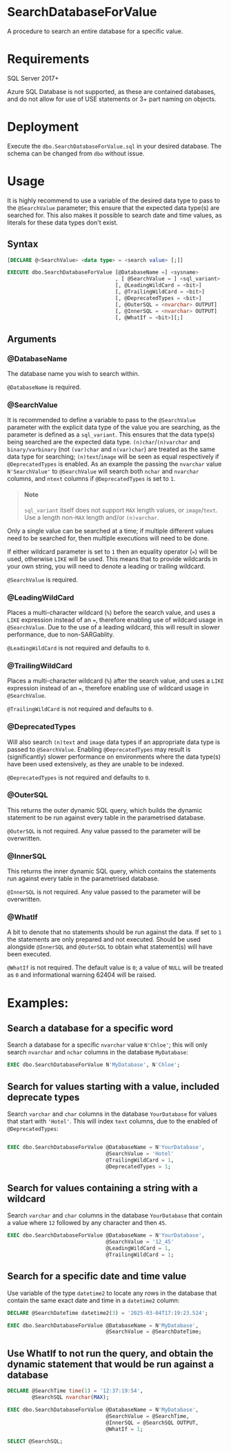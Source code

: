 # SearchDatabaseForValue
A procedure to search an entire database for a specific value.

# Requirements
SQL Server 2017+

Azure SQL Database is not supported, as these are contained databases, and do not allow for use of USE statements or 3+ part naming on objects.

# Deployment 
Execute the `dbo.SearchDatabaseForValue.sql` in your desired database. The schema can be changed from `dbo` without issue.

# Usage

It is highly recommend to use a variable of the desired data type to pass to the `@SearchValue` parameter; this ensure that the expected data type(s) are searched for. This also makes it possible to search date and time values, as literals for these data types don't exist.

## Syntax

```sql
[DECLARE @<SearchValue> <data type> = <search value> [;]]

EXECUTE dbo.SearchDatabaseForValue [@DatabaseName =] <sysname>
                                   , [ @SearchValue = ] <sql_variant>
                                   [, @LeadingWildCard = <bit>]
                                   [, @TrailingWildCard = <bit>]
                                   [, @DeprecatedTypes = <bit>]
                                   [, @OuterSQL = <nvarchar> OUTPUT]
                                   [, @InnerSQL = <nvarchar> OUTPUT]
                                   [, @WhatIf = <bit>][;]
```

## Arguments

### @DatabaseName

The database name you wish to search within. 

`@DatabaseName` is required.

### @SearchValue

It is recommended to define a variable to pass to the `@SearchValue` parameter with the explicit data type of the value you are searching, as the parameter is defined as a `sql_variant`. This ensures that the data type(s) being searched are the expected data type. `(n)char`/`(n)varchar` and `binary/varbinary` (not `(var)char` and `n(var)char`) are treated as the same data type for searching; `(n)text`/`image` will be seen as equal respectively if `@DeprecatedTypes` is enabled. As an example the passing the `nvarchar` value `N'SearchValue'` to `@SearchValue` will search both `nchar` and `nvarchar` columns, and `ntext` columns if `@DeprecatedTypes` is set to `1`.

> #### Note
> `sql_variant` itself does not support `MAX` length values, or `image`/`text`. Use a length non-`MAX` length and/or `(n)varchar`.

Only a single value can be searched at a time; if multiple different values need to be searched for, then multiple executions will need to be done.

If either wildcard parameter is set to `1` then an equality operator (`=`) will be used, otherwise `LIKE` will be used. This means that to provide wildcards in your own string, you will need to denote a leading or trailing wildcard.

`@SearchValue` is required.

### @LeadingWildCard

Places a multi-character wildcard (`%`) before the search value, and uses a `LIKE` expression instead of an `=`, therefore enabling use of wildcard usage in `@SearchValue`. Due to the use of a leading wildcard, this will result in slower performance, due to non-SARGablity.

`@LeadingWildCard` is not required and defaults to `0`.

### @TrailingWildCard

Places a multi-character wildcard (`%`) after the search value, and uses a `LIKE` expression instead of an `=`, therefore enabling use of wildcard usage in `@SearchValue`.

`@TrailingWildCard` is not required and defaults to `0`.

### @DeprecatedTypes

Will also search `(n)text` and `image` data types if an appropriate data type is passed to `@SearchValue`. Enabling `@DeprecatedTypes` may result is (significantly) slower performance on environments where the data type(s) have been used extensively, as they are unable to be indexed.

`@DeprecatedTypes` is not required and defaults to `0`.

### @OuterSQL

This returns the outer dynamic SQL query, which builds the dynamic statement to be run against every table in the parametrised database. 

`@OuterSQL` is not required. Any value passed to the parameter will be overwritten.

### @InnerSQL

This returns the inner dynamic SQL query, which contains the statements run against every table in the parametrised database. 

`@InnerSQL` is not required. Any value passed to the parameter will be overwritten.

### @WhatIf

A bit to denote that no statements should be run against the data. If set to `1` the statements are only prepared and not executed. Should be used alongside `@InnerSQL` and `@OuterSQL` to obtain what statement(s) will have been executed.

`@WhatIf` is not required. The default value is `0`; a value of `NULL` will be treated as `0` and informational warning 62404 will be raised.

# Examples:

## Search a database for a specific word

Search a database for a specific `nvarchar` value `N'Chloe'`; this will only search `nvarchar` and `nchar` columns in the database `MyDatabase`:
```sql
EXEC dbo.SearchDatabaseForValue N'MyDatabase', N'Chloe';
```

## Search for values starting with a value, included deprecate types

Search `varchar` and `char` columns in the database `YourDatabase` for values that start with `'Hotel'`. This will index `text` columns, due to the enabled of `@DeprecatedTypes`:
```sql

EXEC dbo.SearchDatabaseForValue @DatabaseName = N'YourDatabase',
                                @SearchValue = 'Hotel'
                                @TrailingWildCard = 1,
                                @DeprecatedTypes = 1;
```

## Search for values containing a string with a wildcard

Search `varchar` and `char` columns in the database `YourDatabase` that contain a value where `12` followed by any character and then `45`. 
```sql
EXEC dbo.SearchDatabaseForValue @DatabaseName = N'YourDatabase',
                                @SearchValue = '12_45'
                                @LeadingWildCard = 1,
                                @TrailingWildCard = 1;
```

## Search for a specific date and time value

Use variable of the type `datetime2` to locate any rows in the database that contain the same exact date and time in a `datetime2` column:
```sql
DECLARE @SearchDateTime datetime2(3) = '2025-03-04T17:19:23.524';

EXEC dbo.SearchDatabaseForValue @DatabaseName = N'MyDatabase',
                                @SearchValue = @SearchDateTime;
```

## Use WhatIf to not run the query, and obtain the dynamic statement that would be run against a database

```sql
DECLARE @SearchTime time(1) = '12:37:19:54',
        @SearchSQL nvarchar(MAX);

EXEC dbo.SearchDatabaseForValue @DatabaseName = N'MyDatabase',
                                @SearchValue = @SearchTime,
                                @InnerSQL = @SearchSQL OUTPUT,
                                @WhatIf = 1;

SELECT @SearchSQL;
```